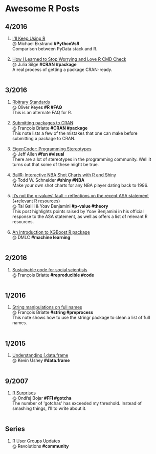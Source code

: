 # Awesome R Posts

## 4/2016


<!-- 1. [title](http://www.example.com)<br/>@ somebody **#tag #tag**<br/> description <br/> &nbsp; -->

1. [I'll Keep Using R](http://md.ekstrandom.net/blog/2016/04/using-r/)<br/>@ Michael Ekstrand **#PythonVsR**<br/> Comparison between PyData stack and R.<br/> &nbsp;
1. [How I Learned to Stop Worrying and Love R CMD Check](http://juliasilge.com/blog/How-I-Stopped/)<br/>@ Julia Silge **#CRAN #package**<br/> A real process of getting a package CRAN-ready. <br/> &nbsp;

## 3/2016

1. [Rbitrary Standards](https://ironholds.org/projects/rbitrary/)<br/>@ Oliver Keyes **#R #FAQ** <br/> This is an alternate FAQ for R. <br/> &nbsp;
1. [Submitting packages to CRAN](http://f.briatte.org/r/submitting-packages-to-cran) <br/>@ François Briatte **#CRAN #package** <br/> This note lists a few of the mistakes that one can make before submitting a package to CRAN. <br/> &nbsp;
1. [EigenCoder: Programming Stereotypes](http://trestletech.com/2016/03/09/eigencoder/) <br/>@ Jeff Allen **#fun #visual**  <br/> There are a lot of stereotypes in the programming community. Well it turns out that some of these might be true. <br/> &nbsp;
1. [BallR: Interactive NBA Shot Charts with R and Shiny](http://toddwschneider.com/posts/ballr-interactive-nba-shot-charts-with-r-and-shiny/)  <br/>@ Todd W. Schneider **#shiny #NBA** <br/> Make your own shot charts for any NBA player dating back to 1996. <br/> &nbsp;
1. [It’s not the p-values’ fault – reflections on the recent ASA statement (+relevant R resources)](http://www.r-statistics.com/2016/03/its-not-the-p-values-fault-reflections-on-the-recent-asa-statement/)  <br/>@ Tal Galili & Yoav Benjamini **#p-value #theory**   <br/> This post highlights points raised by Yoav Benjamini in his official response to the ASA statement, as well as offers a list of relevant R resources. <br/> &nbsp;
1. [An Introduction to XGBoost R package](http://dmlc.ml/rstats/2016/03/10/xgboost.html)  <br/>@ DMLC **#machine learning**  <br/> &nbsp;

## 2/2016

1. [Sustainable code for social scientists](http://f.local/r/sustainable-code-for-social-scientists) <br/>@ François Briatte **#reproducible #code**  <br/> &nbsp;

## 1/2016

1. [String manipulations on full names](http://f.local/r/string-manipulation-on-full-names)  <br/>@ François Briatte **#string #preprocess** <br/> This note shows how to use the stringr package to clean a list of full names. <br/> &nbsp;

## 1/2015

1. [Understanding \[.data.frame](https://kevinushey.github.io/blog/2015/01/24/understanding-data-frame-subsetting/) <br/>@ Kevin Ushey **#data.frame** <br/> &nbsp;

## 9/2007

1. [R Surprises](http://www1.cuni.cz/~obo/r_surprises.html)  <br/>@ Ondřej Bojar **#FFI #gotcha** <br/> The number of 'gotchas' has exceeded my threshold. Instead of smashing things, I'll to write about it. <br/> &nbsp;

## Series

1. [R User Groups Updates](http://blog.revolutionanalytics.com/user-groups/) <br/>@ Revolutions **#community** <br/> &nbsp;

